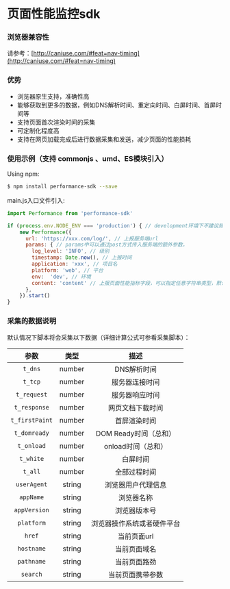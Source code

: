 # 页面性能监控sdk


### 浏览器兼容性

请参考：[http://caniuse.com/#feat=nav-timing](http://caniuse.com/#feat=nav-timing)


### 优势

* 浏览器原生支持，准确性高
* 能够获取到更多的数据，例如DNS解析时间、重定向时间、白屏时间、首屏时间等
* 支持页面首次渲染时间的采集
* 可定制化程度高
* 支持在网页加载完成后进行数据采集和发送，减少页面的性能损耗

### 使用示例（支持 commonjs 、umd、ES模块引入）

Using npm:

```bash
$ npm install performance-sdk --save
```
main.js入口文件引入:
```js
import Performance from 'performance-sdk'

if (process.env.NODE_ENV === 'production') { // development环境下不建议频繁上报
    new Performance({
      url: 'https://xxx.com/log/', // 上报服务端url
      params: { // params中可以通过post方式传入服务端的额外参数，
        log_level: 'INFO', // 级别
        timestamp: Date.now(), // 上报时间
        application: 'xxx', // 项目名
        platform: 'web', // 平台
        env:  'dev', // 环境
        content: 'content' // 上报页面性能指标字段，可以指定任意字符串类型，默认content字段
      },
    }).start()
}
```

### 采集的数据说明

默认情况下脚本将会采集以下数据（详细计算公式可参看采集脚本）：

|参数            |类型            |描述   |
|:-------------:|:-------------:|:-----:|
|`t_dns`|number|DNS解析时间|
|`t_tcp`|number|服务器连接时间|
|`t_request`|number|服务器响应时间|
|`t_response`|number|网页文档下载时间|
|`t_firstPaint`|number|首屏渲染时间|
|`t_domready`|number|DOM Ready时间（总和）|
|`t_onload`|number|onload时间（总和）|
|`t_white`|number|白屏时间|
|`t_all`|number|全部过程时间|
|`userAgent`|string|浏览器用户代理信息|
|`appName`|string|浏览器名称|
|`appVersion`|string|浏览器版本号|
|`platform`|string|浏览器操作系统或者硬件平台|
|`href`|string|当前页面url|
|`hostname`|string|当前页面域名|
|`pathname`|string|当前页面路劲|
|`search`|string|当前页面携带参数|


